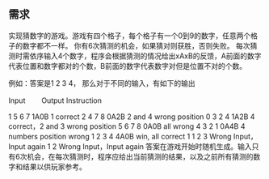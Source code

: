 ## 需求
实现猜数字的游戏。游戏有四个格子，每个格子有一个0到9的数字，任意两个格子的数字都不一样。
你有6次猜测的机会，如果猜对则获胜，否则失败。
每次猜测时需依序输入4个数字，程序会根据猜测的情况给出xAxB的反馈，A前面的数字代表位置和数字都对的个数，B前面的数字代表数字对但是位置不对的个数。

例如：答案是1 2 3 4， 那么对于不同的输入，有如下的输出

Input　　    Output             Instruction

1 5 6 7        1A0B                 1 correct
2 4 7 8        0A2B                 2 and 4 wrong position
0 3 2 4        1A2B                 4 correct，2 and 3 wrong position
5 6 7 8        0A0B                 all wrong
4 3 2 1        0A4B                 4 numbers position wrong
1 2 3 4        4A0B                 win, all correct
1 1 2 3      Wrong Input，Input again
1 2            Wrong Input，Input again
答案在游戏开始时随机生成。输入只有6次机会，在每次猜测时，程序应给出当前猜测的结果，以及之前所有猜测的数字和结果以供玩家参考。